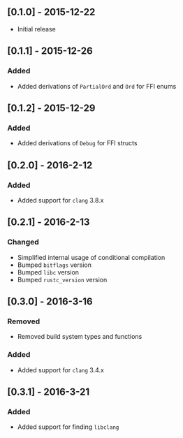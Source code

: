 ## [0.1.0] - 2015-12-22
- Initial release

## [0.1.1] - 2015-12-26

### Added
- Added derivations of `PartialOrd` and `Ord` for FFI enums

## [0.1.2] - 2015-12-29

### Added
- Added derivations of `Debug` for FFI structs

## [0.2.0] - 2016-2-12

### Added
- Added support for `clang` 3.8.x

## [0.2.1] - 2016-2-13

### Changed
- Simplified internal usage of conditional compilation
- Bumped `bitflags` version
- Bumped `libc` version
- Bumped `rustc_version` version

## [0.3.0] - 2016-3-16

### Removed
- Removed build system types and functions

### Added
- Added support for `clang` 3.4.x

## [0.3.1] - 2016-3-21

### Added
- Added support for finding `libclang`
